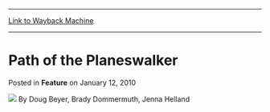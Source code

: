 
---
[Link to Wayback Machine](https://web.archive.org/web/20170409232240/http://magic.wizards.com/en/articles/archive/feature/path-planeswalker-2010-01-12)

[_metadata_:wayback_url]:- "http://magic.wizards.com/en/articles/archive/feature/path-planeswalker-2010-01-12"
[_metadata_:wayback_raw_url]:- "https://web.archive.org/web/20170409232240id_/http://magic.wizards.com/en/articles/archive/feature/path-planeswalker-2010-01-12"
[_metadata_:wayback_capture_timestamp]:- "2017-04-09 23:22:40+00:00"
[_metadata_:generator]:- "Drupal 7 (http://drupal.org)"
---


Path of the Planeswalker
========================



 Posted in **Feature**
 on January 12, 2010 






![](https://media.magic.wizards.com/styles/auth_small/public/generic-avatar-150_342.png)
By Doug Beyer, Brady Dommermuth, Jenna Helland

















